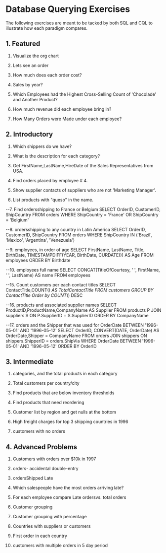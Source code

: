 # Database Querying Exercises

The following exercises are meant to be tacked by both SQL and CQL to illustrate how each paradigm compares.

## 1. Featured

1. Visualize the org chart

2. Lets see an order

3. How much does each order cost?

4. Sales by year?

5. Which Employees had the Highest Cross-Selling Count of 'Chocolade' and Another Product?

6. How much revenue did each employee bring in?

7. How Many Orders were Made under each employee?

## 2. Introductory

1. Which shippers do we have?

2. What is the description for each category?

3. Get FirstName,LastName,HireDate of the Sales Representatives from USA.

4. Find orders placed by employee # 4.

5. Show supplier contacts of suppliers who are not 'Marketing Manager'.

6. List products with "queso" in the name.

--7. Find ordersshipping to France or Belgium
SELECT OrderID, CustomerID, ShipCountry
FROM orders
WHERE ShipCountry = 'France' OR ShipCountry = 'Belgium'

--8. ordersshipping to any country in Latin America
SELECT OrderID, CustomerID, ShipCountry
FROM orders
WHERE ShipCountry  IN ('Brazil', 'Mexico', 'Argentina', 'Venezuela')

--9. employees, in order of age
SELECT FirstName, LastName, Title, BirthDate, TIMESTAMPDIFF(YEAR, BirthDate, CURDATE()) AS Age
FROM employees
ORDER BY Birthdate

--10. employees full name
SELECT CONCAT(TitleOfCourtesy, ' ', FirstName, ' ', LastName) AS name
FROM employees

--15. Count customers per each contact titles
SELECT ContactTitle,COUNT(*) AS TotalContactTitle
FROM customers
GROUP BY ContactTitle
Order by COUNT(*) DESC

--16. products and associated supplier names
SELECT ProductID,ProductName,CompanyName AS Supplier
FROM products P
JOIN suppliers S
ON P.SupplierID = S.SupplierID
ORDER BY CompanyName

--17. orders and the Shipper that was used for OrderDate BETWEEN '1996-05-01' AND '1996-05-12'
SELECT OrderID, CONVERT(DATE, OrderDate) AS OrderDate,Shipper = CompanyName
FROM orders
JOIN shippers
ON shippers.ShipperID = orders.ShipVia
WHERE OrderDate BETWEEN '1996-05-01' AND '1996-05-12'
ORDER BY OrderID

## 3. Intermediate

1. categories, and the total products in each category

2. Total customers per country/city

3. Find products that are below inventory thresholds

4. Find products that need reordering

5. Customer list by region and get nulls at the bottom

6. High freight charges for top 3 shipping countries in 1996

7. customers with no orders

## 4. Advanced Problems

1. Customers with orders over $10k in 1997

2. orders- accidental double-entry

3. ordersShipped Late

4. Which salespeople have the most orders arriving late?

5. For each employee compare Late ordersvs. total orders

6. Customer grouping

7. Customer grouping with percentage

8. Countries with suppliers or customers

9. First order in each country

10. customers with multiple orders in 5 day period
